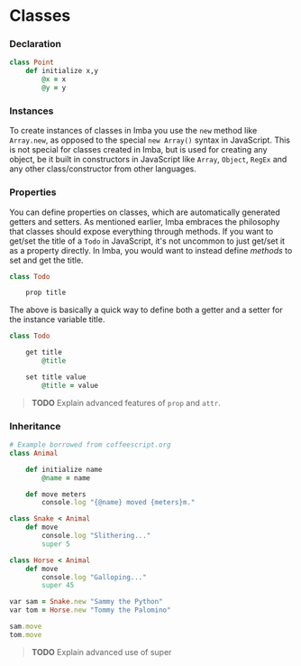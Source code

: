 # Classes

### Declaration

```ruby
class Point
    def initialize x,y
        @x = x
        @y = y
```

### Instances

To create instances of classes in Imba you use the `new` method like `Array.new`, as opposed to the special `new Array()` syntax in JavaScript. This is not special for classes created in Imba, but is used for creating any object, be it built in constructors in JavaScript like `Array`, `Object`, `RegEx` and any other class/constructor from other languages.

### Properties

You can define properties on classes, which are automatically generated getters and setters. As mentioned earlier, Imba embraces the philosophy that classes should expose everything through methods. If you want to get/set the title of a `Todo` in JavaScript, it's not uncommon to just get/set it as a property directly. In Imba, you would want to instead define _methods_ to set and get the title.

```ruby
class Todo

    prop title
```

The above is basically a quick way to define both a getter and a setter for the instance variable title.

```ruby
class Todo

	get title
		@title

	set title value
		@title = value
```

> **TODO** Explain advanced features of `prop` and `attr`.

### Inheritance

```ruby
# Example borrowed from coffeescript.org
class Animal

	def initialize name
		@name = name

	def move meters
		console.log "{@name} moved {meters}m."

class Snake < Animal
	def move
		console.log "Slithering..."
		super 5

class Horse < Animal
	def move
		console.log "Galloping..."
		super 45

var sam = Snake.new "Sammy the Python"
var tom = Horse.new "Tommy the Palomino"

sam.move
tom.move
```

> **TODO** Explain advanced use of super

